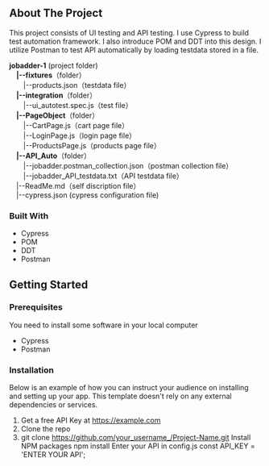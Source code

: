 ## About The Project
This project consists of UI testing and API testing. I use Cypress to build test automation framework. I also introduce POM and DDT into this design. I utilize Postman to test API automatically by loading testdata stored in a file.

__jobadder-1__ (project folder) <br/>
&ensp;&ensp;__|--fixtures__（folder）<br/>
&ensp;&ensp;&ensp;&ensp;|--products.json（testdata file）<br/>
&ensp;&ensp;__|--integration__（folder）<br/>
&ensp;&ensp;&ensp;&ensp;|--ui_autotest.spec.js（test file）<br/>
&ensp;&ensp;__|--PageObject__（folder）<br/>
&ensp;&ensp;&ensp;&ensp;|--CartPage.js（cart page file）<br/>
&ensp;&ensp;&ensp;&ensp;|--LoginPage.js（login page file）<br/>
&ensp;&ensp;&ensp;&ensp;|--ProductsPage.js（products page file）<br/>
&ensp;&ensp;__|--API_Auto__（folder）<br/>
&ensp;&ensp;&ensp;&ensp;|--jobadder.postman_collection.json（postman collection file）<br/>
&ensp;&ensp;&ensp;&ensp;|--jobadder_API_testdata.txt（API testdata file）<br/>
&ensp;&ensp;|--ReadMe.md（self discription file）<br/>
&ensp;&ensp;|--cypress.json (cypress configuration file) <br/>



### Built With
* Cypress
* POM
* DDT
* Postman

## Getting Started


### Prerequisites
You need to install some software in your local computer

* Cypress
* Postman

### Installation
Below is an example of how you can instruct your audience on installing and setting up your app. This template doesn't rely on any external dependencies or services.

1. Get a free API Key at https://example.com
2. Clone the repo
3. git clone https://github.com/your_username_/Project-Name.git
Install NPM packages
npm install
Enter your API in config.js
const API_KEY = 'ENTER YOUR API';
